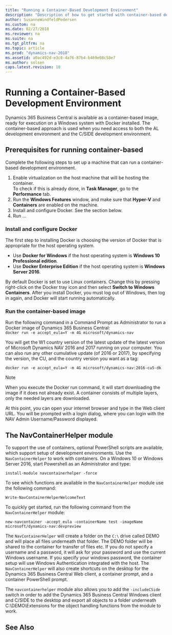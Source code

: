 ```yaml
---
title: "Running a Container-Based Development Environment"
description: "Description of how to get started with container-based development environment."
author: SusanneWindfeldPedersen
ms.custom: na
ms.date: 02/27/2018
ms.reviewer: na
ms.suite: na
ms.tgt_pltfrm: na
ms.topic: article
ms.prod: "dynamics-nav-2018"
ms.assetid: a0ac492d-e3c8-4a76-87b4-b469e08c58e7
ms.author: solsen
caps.latest.revision: 18
---
```


# Running a Container-Based Development Environment
Dynamics 365 Business Central is available as a container-based image, ready for execution on a Windows system with Docker installed. The container-based approach is used when you need access to both the AL development environment and the C/SIDE development environment. <!-- more explanation and intro -->

## Prerequisites for running container-based 
Complete the following steps to set up a machine that can run a container-based development environment.

1) Enable virtualization on the host machine that will be hosting the container.  
To check if this is already done, in **Task Manager**, go to the **Performance** tab. 
2) Run the **Windows Features** window, and make sure that **Hyper-V** and **Containers** are enabled on the machine.
3) Install and configure Docker. See the section below.
4) Run ...

### Install and configure Docker
The first step to installing Docker is choosing the version of Docker that is appropriate for the host operating system. 
- Use **Docker for Windows** if the host operating system is **Windows 10 Professional edition**. 
- Use **Docker Enterprise Edition** if the host operating system is **Windows Server 2016**.

By default Docker is set to use Linux containers. Change this by pressing right-click on the Docker tray icon and then select **Switch to Windows Containers**. After you install Docker, you must log out of Windows, then log in again, and Docker will start running automatically. 

### Run the container-based image 
Run the following command in a Command Prompt as Administrator to run a Docker image of Dynamics 365 Business Central:  
`docker run -e accept_eula=Y -m 4G microsoft/dynamics-nav` <!-- this needs to change -->

You will get the W1 country version of the latest <!-- ?--> update of the latest version of Microsoft Dynamics NAV 2016 and 2017 running on your computer. You can also run any other cumulative update (of 2016 or 2017), by specifying the version, the CU, and the country version you want as a tag: 

`docker run -e accept_eula=Y -m 4G microsoft/dynamics-nav:2016-cu5-dk`

> [!NOTE]   
> When you execute the Docker run command, it will start downloading the image if it does not already exist. A container consists of multiple layers, only the needed layers are downloaded.

At this point, you can open your internet browser and type in the Web client URL. You will be prompted with a login dialog, where you can login with the NAV Admin Username/Password displayed.

## The NavContainerHelper module
To support the use of containers, optional PowerShell scripts are available, which support setup of development environments. Use the `NavContainerHelper` to work with containers. On a Windows 10 or Windows Server 2016, start Powershell as an Administrator and type:

`install-module navcontainerhelper -force`                       

To see which functions are available in the `NavContainerHelper` module use the following command:

`Write-NavContainerHelperWelcomeText`

To quickly get started, run the following command from the `NavContainerHelper` module:

```new-navcontainer -accept_eula -containerName test -imageName microsoft/dynamics-nav:devpreview```

The `NavContainerHelper` will create a folder on the `C:\` drive called DEMO and will place all files underneath that folder. The DEMO folder will be shared to the container for transfer of files etc. If you do not specify a username and a password, it will ask for your password and use the current Windows username. If you specify your windows password, the container setup will use Windows Authentication integrated with the host. The `NavContainerHelper` will also create shortcuts on the desktop for the Dynamics 365 Business Central Web client, a container prompt, and a container PowerShell prompt.

The `navcontainerhelper` module also allows you to add the `-includeCSide` switch in order to add the Dynamics 365 Business Central Windows client and C/SIDE to the desktop and export all objects to a folder underneath C:\DEMO\Extensions for the object handling functions from the module to work.

## See Also